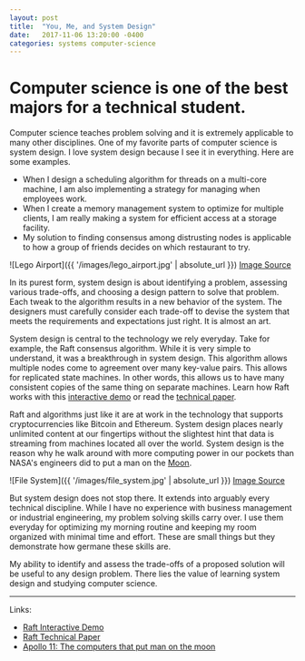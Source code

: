 ```yaml
---
layout: post
title:  "You, Me, and System Design"
date:   2017-11-06 13:20:00 -0400
categories: systems computer-science
---
```

# Computer science is one of the best majors for a technical student. 

Computer science teaches problem solving and it is extremely applicable to many other disciplines. One of my favorite parts of computer science is system design. I love system design because I see it in everything. Here are some examples.

* When I design a scheduling algorithm for threads on a multi-core machine, I am also implementing a strategy for managing when employees work. 
* When I create a memory management system to optimize for multiple clients, I am really making a system for efficient access at a storage facility. 
* My solution to finding consensus among distrusting nodes is applicable to how a group of friends decides on which restaurant to try.

![Lego Airport]({{ '/images/lego_airport.jpg' | absolute_url }})
[Image Source](https://flic.kr/p/dW915G)

In its purest form, system design is about identifying a problem, assessing various trade-offs, and choosing a design pattern to solve that problem. Each tweak to the algorithm results in a new behavior of the system. The designers must carefully consider each trade-off to devise the system that meets the requirements and expectations just right. It is almost an art.

System design is central to the technology we rely everyday. Take for example, the Raft consensus algorithm. While it is very simple to understand, it was a breakthrough in system design. This algorithm allows multiple nodes come to agreement over many key-value pairs. This allows for replicated state machines. In other words, this allows us to have many consistent copies of the same thing on separate machines. Learn how Raft works with this [interactive demo](http://thesecretlivesofdata.com/raft/) or read the [technical paper](https://raft.github.io/raft.pdf).

Raft and algorithms just like it are at work in the technology that supports cryptocurrencies like Bitcoin and Ethereum. System design places nearly unlimited content at our fingertips without the slightest hint that data is streaming from machines located all over the world. System design is the reason why he walk around with more computing power in our pockets than NASA's engineers did to put a man on the [Moon](http://www.computerweekly.com/feature/Apollo-11-The-computers-that-put-man-on-the-moon).

![File System]({{ '/images/file_system.jpg' | absolute_url }})
[Image Source](https://flic.kr/p/bUZ7ow)

But system design does not stop there. It extends into arguably every technical discipline. While I have no experience with business management or industrial engineering, my problem solving skills carry over. I use them everyday for optimizing my morning routine and keeping my room organized with minimal time and effort. These are small things but they demonstrate how germane these skills are.

My ability to identify and assess the trade-offs of a proposed solution will be useful to any design problem. There lies the value of learning system design and studying computer science.

---

Links:

* [Raft Interactive Demo](http://thesecretlivesofdata.com/raft/)
* [Raft Technical Paper](https://raft.github.io/raft.pdf/)
* [Apollo 11: The computers that put man on the moon](http://www.computerweekly.com/feature/Apollo-11-The-computers-that-put-man-on-the-moon)
